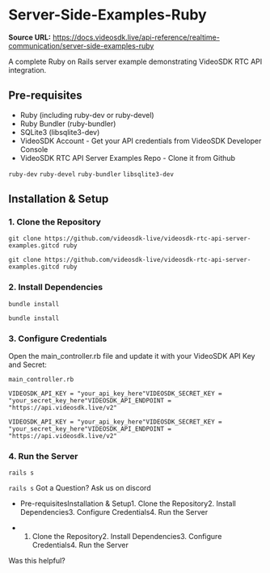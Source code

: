 # Server-Side-Examples-Ruby

**Source URL:** https://docs.videosdk.live/api-reference/realtime-communication/server-side-examples-ruby

A complete Ruby on Rails server example demonstrating VideoSDK RTC API integration.

## Pre-requisites​

- Ruby (including ruby-dev or ruby-devel)
- Ruby Bundler (ruby-bundler)
- SQLite3 (libsqlite3-dev)
- VideoSDK Account - Get your API credentials from VideoSDK Developer Console
- VideoSDK RTC API Server Examples Repo - Clone it from Github

`ruby-dev`
`ruby-devel`
`ruby-bundler`
`libsqlite3-dev`
## Installation & Setup​

### 1. Clone the Repository​

```
git clone https://github.com/videosdk-live/videosdk-rtc-api-server-examples.gitcd ruby
```

`git clone https://github.com/videosdk-live/videosdk-rtc-api-server-examples.gitcd ruby`
### 2. Install Dependencies​

```
bundle install
```

`bundle install`
### 3. Configure Credentials​

Open the main_controller.rb file and update it with your VideoSDK API Key and Secret:

`main_controller.rb`
```
VIDEOSDK_API_KEY = "your_api_key_here"VIDEOSDK_SECRET_KEY = "your_secret_key_here"VIDEOSDK_API_ENDPOINT = "https://api.videosdk.live/v2"
```

`VIDEOSDK_API_KEY = "your_api_key_here"VIDEOSDK_SECRET_KEY = "your_secret_key_here"VIDEOSDK_API_ENDPOINT = "https://api.videosdk.live/v2"`
### 4. Run the Server​

```
rails s
```

`rails s`
Got a Question? Ask us on discord

- Pre-requisitesInstallation & Setup1. Clone the Repository2. Install Dependencies3. Configure Credentials4. Run the Server

- 1. Clone the Repository2. Install Dependencies3. Configure Credentials4. Run the Server

Was this helpful?

